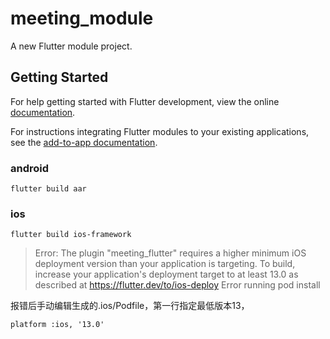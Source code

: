# meeting_module

A new Flutter module project.

## Getting Started

For help getting started with Flutter development, view the online
[documentation](https://flutter.dev/).

For instructions integrating Flutter modules to your existing applications,
see the [add-to-app documentation](https://flutter.dev/to/add-to-app).

### android
```shell
flutter build aar
```

### ios
```shell
flutter build ios-framework
```
> Error: The plugin "meeting_flutter" requires a higher minimum iOS deployment version than your application is targeting.
To build, increase your application's deployment target to at least 13.0 as described at https://flutter.dev/to/ios-deploy
Error running pod install

报错后手动编辑生成的.ios/Podfile，第一行指定最低版本13，
```
platform :ios, '13.0'
```